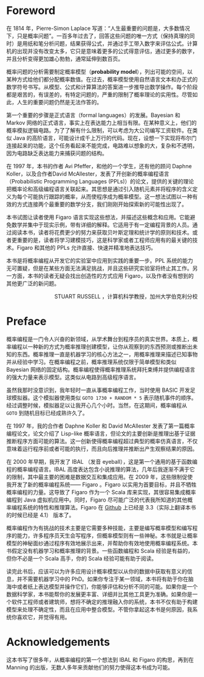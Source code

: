 
# Foreword

在 1814 年，Pierre-Simon Laplace 写道：“人生最重要的问题是，大多数情况下，只是概率问题”。一百多年过去了，回答这些问题的唯一方式（保持真理的同时）是用纸和笔分析问题，结果获得公式，并通过手工带入数字来评估公式。计算机的出现并没有改变太多，它只是意味着更多的公式得意评估，通过更多的数字，并且分析变得更加雄心勃勃，通常延伸到数百页。

概率问题的分析需要制定概率模型（**probability model**），列出可能的空间，以某种方式给他们都分配概率数值。在过去，概率模型使用自然语言文本和办正式的数学符号书写。从模型、公式和计算算法的答案进一步推导出数学操作。每个阶段都是艰苦的，有误差的，有特定问题的，严重的限制了概率理论的实用性。尽管如此，人生的重要问题仍然是无法作答的。

第一个重要的步骤是正式语言（formal languages）的发展。Bayesian 和 Markov 网络的正式语言，事实上在表达能力上相当有限。在某种意义上，他们的概率模拟逻辑电路。为了了解有什么限制，可以考虑为大公司编写工资软件。在类似 Java 的高阶语言，可能设计成千上万行的代码。现在，设想一下实现将布尔门连接起来的功能，这个任务看起来不能完成，电路难以想象的大，复杂和不透明，因为电路缺乏表达能力来捕获问题的结构。

在 1997 年，本书的作者 Avi Pfeffer，和他的一个学生，还有他的顾问 Daphne Koller，以及合作者David McAllester，发表了开创新的概率编程语言（Probabilistic Programming Languages (PPLs)）的论文，提供的关键的理论把概率论和高级编程语言关联起来。其思想是通过引入随机元素并将程序的含义定义为每个可能执行跟踪的概率，从而使程序成为概率模型。这一想法试图以一种有效的方式连接两个最重要的数学分支，我们刚刚开始探索新的可能性出现了。

本书试图让读者使用 Figaro 语言实现这些想法，并描述这些概念和应用。它能避免数学并集中于现实示例，带有详细的解释。它适用于有一定编程背景的人员。通过阅读本书，读者将花费更少的努力来获取贝叶斯定理和统计学的原则和技术。或者更重要的是，读者将学习建模技巧，这是科学家或者工程师应用有的最关键的技术。Figaro 和其他的 PPLs 允许直接、快速并精准地表达技巧。

本书是将概率编程从开发它的实验室中应用到实践的重要一步。PPL 系统的能力无可置疑，但是在某些方面无法满足挑战，并且这些研究实验室将终止其工作。另一方面，本书的读者无疑会找出创造性的方式应用 Figaro，以及作者没有想到的其他更广泛的新问题。

<div align="right">
STUART RUSSELL ，计算机科学教授，加州大学伯克利分校
</div>

# Preface

概率编程是一门令人兴奋的新领域，从学术舞台到程序员的真实世界。本质上，概率编程以一种新的方式为概率推理创建模型，让你从观察到的东西预测或推断出未知的东西。概率推理一直是机器学习的核心方法之一，用概率推理来描述已知事物并从经验中学习。在概率编程之前，概率推理系统仅限于简单模型和类似 Bayesian 网络的固定结构。概率编程使得概率推理系统拜托束缚并提供编程语言的强大力量来表示模型。这类似从电路到高级程序语言。

虽然我那时没意识到，我年轻时一直从事概率编程工作，当时使用 BASIC 开发足球模拟器。这个模拟器使用类似 `GOTO 1730 + RANDOM * 5` 表示随机事件的顺序。经过调整时候，模拟器足以让我开心几个小时。当然，在这期间，概率编程从 `GOTO` 到随机目标已经成熟许久了。

在 1997 年，我的合作者 Daphne Koller 和 David McAllester 发表了第一篇概率编程论文，论文介绍了 Lisp-like 概率语言，但论文的主要创新是推理出基于证据推断程序方面可能的算法。这一创新使得概率编程超过典型的概率仿真语言，不仅意味着运行程序前或者可能的执行，而且向后推理并推断出产生观察结果的原因。

在 2000 年早期，我开发了 IBAL （发音 eyeball），这是第一个通用的基于函数编程的概率编程语言。IBAL 高度表达包含小说推理的算法，几年后我逐渐不满于它的限制，其中最主要的困难是数据交互和集成应用。在 2009 年，这些限制促使我开发了新的概率编程系统—— Figaro 。Figaro 以实用为首要目标，并且不牺牲概率编程的力量。这导致了 Figaro 作为一个 Scala 库来实现，其很容易集成概率编程到 Java 虚拟机应用中。同时，Figaro 尽可能广泛的代表我所知道的其他概率编程系统的特性和推理算法。Figaro 在 [Github](https://github.com/p2t2/figaro) 上已经是 3.3（实际上翻译本书的时候已经是 4.1） 版本了。

概率编程作为有挑战的技术主要是它需要多种技能，主要是编写概率模型和编写程序的能力，许多程序员天生会写程序，但概率模型则有一些神秘。本书就是让概率模型的神秘面纱通过程序有效地展示出来，并帮助你有效地使用概率编程系统。本书假定没有机器学习和概率推理的背景。一些函数编程和 Scala 经验是有益的，但你不必是一个 Scala 高手，你的 Scala 经验可能有助于阅读。

读完此书后，应该可以为许多应用设计概率模型以从你的数据中获取有意义的信息，并不需要机器学习中的 PhD。如果你专注于某一领域，本书将有助于你在脑海中或者纸上表达模型并操作它们，你能够评估和分析不同的可能。如果你是一个数据科学家，本书能帮你的发展更丰富、详细并比其他工具更为准确。如果你是一个软件工程师或者建筑师，想将不确定的推理融入你的系统，本书不仅有助于构建模型来处理不确定性，而且在应用中整合模型。不管你拿起这本书是何原因，我系统你喜欢它，并觉得有用。

# Acknowledgements
这本书写了很多年，从概率编程的第一个想法到 IBAL 和 Figaro 的构思，再到在 Manning 的出版，无数人多年来贡献他们的努力使得这本书成为可能。


